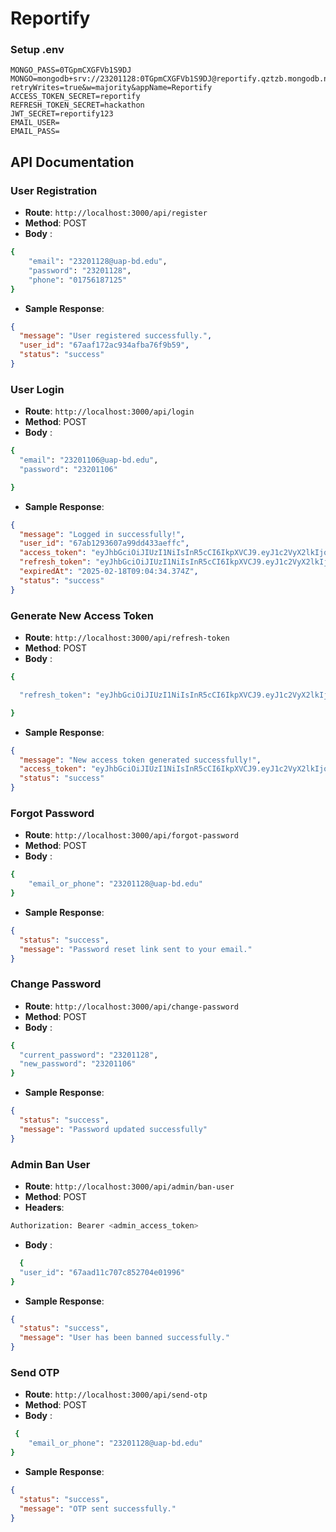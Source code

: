 # Reportify

### Setup .env

```
MONGO_PASS=0TGpmCXGFVb1S9DJ
MONGO=mongodb+srv://23201128:0TGpmCXGFVb1S9DJ@reportify.qztzb.mongodb.net/?retryWrites=true&w=majority&appName=Reportify
ACCESS_TOKEN_SECRET=reportify
REFRESH_TOKEN_SECRET=hackathon
JWT_SECRET=reportify123
EMAIL_USER=
EMAIL_PASS=
```

## API Documentation

### User Registration

- **Route**: `http://localhost:3000/api/register`
- **Method**: POST
- **Body** :

```bash
{
    "email": "23201128@uap-bd.edu",
    "password": "23201128",
    "phone": "01756187125"
}
```

- **Sample Response**:

```json
{
  "message": "User registered successfully.",
  "user_id": "67aaf172ac934afba76f9b59",
  "status": "success"
}
```

### User Login

- **Route**: `http://localhost:3000/api/login`
- **Method**: POST
- **Body** :

```bash
{
  "email": "23201106@uap-bd.edu",
  "password": "23201106"

}
```

- **Sample Response**:

```json
{
  "message": "Logged in successfully!",
  "user_id": "67ab1293607a99dd433aeffc",
  "access_token": "eyJhbGciOiJIUzI1NiIsInR5cCI6IkpXVCJ9.eyJ1c2VyX2lkIjoiNjdhYjEyOTM2MDdhOTlkZDQzM2FlZmZjIiwiZW1haWwiOiIyMzIwMTEwNkB1YXAtYmQuZWR1IiwiaWF0IjoxNzM5MjY0Njc0LCJleHAiOjE3Mzk4Njk0NzR9.dB6M-XcudkA9d0HWa0ZL4U_oJTe03IQMfM_8htPShd0",
  "refresh_token": "eyJhbGciOiJIUzI1NiIsInR5cCI6IkpXVCJ9.eyJ1c2VyX2lkIjoiNjdhYjEyOTM2MDdhOTlkZDQzM2FlZmZjIiwiaWF0IjoxNzM5MjY0Njc0LCJleHAiOjE3NDE4NTY2NzR9.fmpT__OxoPSq1YXir45IUzY83W-tag8ZbLZ4ReYOD1Y",
  "expiredAt": "2025-02-18T09:04:34.374Z",
  "status": "success"
}
```

### Generate New Access Token

- **Route**: `http://localhost:3000/api/refresh-token`
- **Method**: POST
- **Body** :

```bash
{

  "refresh_token": "eyJhbGciOiJIUzI1NiIsInR5cCI6IkpXVCJ9.eyJ1c2VyX2lkIjoiNjdhYWQxMWM3MDdjODUyNzA0ZTAxOTk2IiwiaWF0IjoxNzM5MjUzNTY4LCJleHAiOjE3NDE4NDU1Njh9.0V1HDBqAtAd1b3ZXVPFNU0Y2B_gdGRMPkZST58jpydA"

}
```

- **Sample Response**:

```json
{
  "message": "New access token generated successfully!",
  "access_token": "eyJhbGciOiJIUzI1NiIsInR5cCI6IkpXVCJ9.eyJ1c2VyX2lkIjoiNjdhYWQxMWM3MDdjODUyNzA0ZTAxOTk2IiwiaWF0IjoxNzM5MjU1NDI5LCJleHAiOjE3Mzk4NjAyMjl9.j8v_97IFe4ar2tzsKMzYuLD960UNlg-plpYiIpwPV4Y",
  "status": "success"
}
```

### Forgot Password

- **Route**: `http://localhost:3000/api/forgot-password`
- **Method**: POST
- **Body** :

```bash
{
    "email_or_phone": "23201128@uap-bd.edu"
}
```

- **Sample Response**:

```json
{
  "status": "success",
  "message": "Password reset link sent to your email."
}
```

### Change Password

- **Route**: `http://localhost:3000/api/change-password`
- **Method**: POST
- **Body** :

```bash
{
  "current_password": "23201128",
  "new_password": "23201106"
}

```

- **Sample Response**:

```json
{
  "status": "success",
  "message": "Password updated successfully"
}
```

### Admin Ban User

- **Route**: `http://localhost:3000/api/admin/ban-user`
- **Method**: POST
- **Headers**:

```bash
Authorization: Bearer <admin_access_token>
```

- **Body** :

```bash
  {
  "user_id": "67aad11c707c852704e01996"
}

```

- **Sample Response**:

```json
{
  "status": "success",
  "message": "User has been banned successfully."
}
```

### Send OTP

- **Route**: `http://localhost:3000/api/send-otp`
- **Method**: POST
- **Body** :

```bash
 {
    "email_or_phone": "23201128@uap-bd.edu"
}
```

- **Sample Response**:

```json
{
  "status": "success",
  "message": "OTP sent successfully."
}
```
